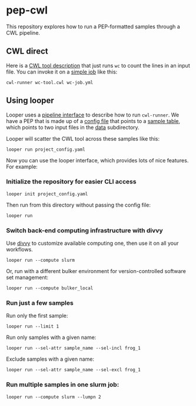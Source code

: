 # pep-cwl

This repository explores how to run a PEP-formatted samples through a CWL pipeline.


## CWL direct

Here is a [CWL tool description](wc-tool.cwl) that just runs `wc` to count the lines in an input file. You can invoke it on a [simple job](wc-job.yml) like this:

```
cwl-runner wc-tool.cwl wc-job.yml
```

## Using looper

Looper uses a [pipeline interface](cwl_interface.yaml) to describe how to run `cwl-runner`. We have a PEP that is made up of a [config file](project_config.yaml) that points to a [sample table](file_list.csv), which points to two input files in the [data](/data) subdirectory.

Looper will scatter the CWL tool across these samples like this:

```
looper run project_config.yaml
```

Now you can use the looper interface, which provides lots of nice features. For example:

### Initialize the repository for easier CLI access

```
looper init project_config.yaml
```

Then run from this directory without passing the config file:

```
looper run
```


### Switch back-end computing infrastructure with divvy

Use [divvy](http://divvy.databio.org) to customize available computing one, then use it on all your workflows. 

```
looper run --compute slurm
```

Or, run with a different bulker environment for version-controlled software set management:

```
looper run --compute bulker_local
```

### Run just a few samples


Run only the first sample:
```
looper run --limit 1
```

Run only samples with a given name:

```
looper run --sel-attr sample_name --sel-incl frog_1
```

Exclude samples with a given name:

```
looper run --sel-attr sample_name --sel-excl frog_1
```

### Run multiple samples in one slurm job:

```
looper run --compute slurm --lumpn 2
```
